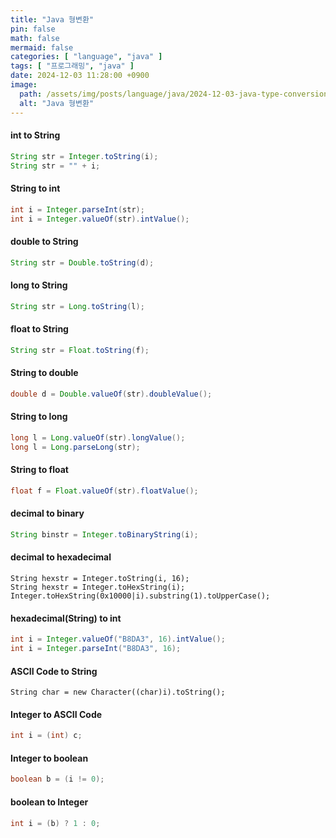 ```yaml
---
title: "Java 형변환"
pin: false
math: false
mermaid: false
categories: [ "language", "java" ]
tags: [ "프로그래밍", "java" ]
date: 2024-12-03 11:28:00 +0900
image:
  path: /assets/img/posts/language/java/2024-12-03-java-type-conversion/2024120301.png
  alt: "Java 형변환"
---
```


#### int to String

```java
String str = Integer.toString(i);
String str = "" + i;
```

#### String to int

```java
int i = Integer.parseInt(str);
int i = Integer.valueOf(str).intValue();
```

#### double to String

```java
String str = Double.toString(d);
```

#### long to String

```java
String str = Long.toString(l);
```

#### float to String

```java
String str = Float.toString(f);
```

#### String to double

```java
double d = Double.valueOf(str).doubleValue();
```

#### String to long

```java
long l = Long.valueOf(str).longValue();
long l = Long.parseLong(str);
```

#### String to float

```java
float f = Float.valueOf(str).floatValue();
```

#### decimal to binary

```java
String binstr = Integer.toBinaryString(i);
```

#### decimal to hexadecimal

```
String hexstr = Integer.toString(i, 16);
String hexstr = Integer.toHexString(i);
Integer.toHexString(0x10000|i).substring(1).toUpperCase();
```

#### hexadecimal(String) to int

```java
int i = Integer.valueOf("B8DA3", 16).intValue();
int i = Integer.parseInt("B8DA3", 16);
```

#### ASCII Code to String

```
String char = new Character((char)i).toString();
```

#### Integer to ASCII Code

```java
int i = (int) c;
```

#### Integer to boolean

```java
boolean b = (i != 0);
```

#### boolean to Integer

```java
int i = (b) ? 1 : 0;
```
